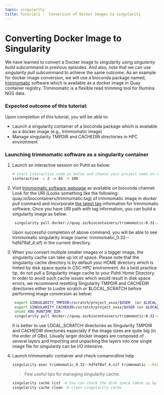 ```yaml
---
topic: singularity
title: Tutorial1 -  Conversion of Docker Images to singularity
---
```


# Converting Docker Image to Singularity

We have learned to convert a Docker image to singularity using *singularity build* subcommand in previous episodes. And also, note that we can use *singularity pull* subcommand to achieve the same outcome. As an example for docker image conversion, we will use a bioconda package named, [trimmomatic](http://www.usadellab.org/cms/?page=trimmomatic) software which is available as a docker image in Quay container registry. Trimmomatic is a flexible read trimming tool for Illumina NGS data. 

###  Expected outcome of this tutorial:
Upon completion of this tutorial, you will be able to:
- Launch a singularity container of a bioconda package which is available as a docker image (e.g., trimmomatic image)
- Manage singularity TMPDIR and CACHEDIR directories in HPC environment


### Launching trimmomatic software as a singularity container

1. Launch an interactive session on Puhti as below:

   ```bash
   # start interactive node as below and choose your project name on command prompt
   sinteractive -c 2 -m 4G -d 100
   ```
2. Visit [trimmomatic software webpage](https://bioconda.github.io/recipes/trimmomatic/README.html)  as available on bioconda channel. Look for the URI (Looks
   something like the following: quay.io/biocontainers/trimmomatic:tag) of trimmomatic image in *docker pull* command and incorporate [the latest tag](https://quay.io/repository/biocontainers/trimmomatic?tab=tags) information for trimmomatic software. Once you have URI path with tag information, you can build a singularity image as below:
  
   ```bash
    singularity pull docker://quay.io/biocontainers/trimmomatic:0.32--hdfd78af_4
   ```
   Upon successful completion of above command, you will be able to see trimmomatic singularity image (name: trimmomatic_0.32--hdfd78af_4.sif) in the current
   directory.
   
3. When you convert multiple smaller images or a bigger image, the singularity cache can take up lot of space. Please note that the singularity cache directory is 
   by default your HOME directory which is limted by disk space quota in CSC HPC environment. As a best practice tip, do not pull a Singularity image cache to your 
   Puhti Home Directory. In order to avoid such cache issues which would result in disk space errors, we recommend resetting Singularity TMPDIR and CACHEDIR 
   directories either to Lustre scratch or $LOCAL_SCRATCH  before performing image conversion as below:
  
   ```bash  
    export SINGULARITY_TMPDIR=/scratch/project_xxxx/$USER  (or $LOCAL_SCRATCH)
    export SINGULARITY_CACHEDIR=/scratch/project_xxxx/$USER (or $LOCAL_SCRATCH)
    unset XDG_RUNTIME_DIR
    singularity pull docker://quay.io/biocontainers/trimmomatic:0.32--hdfd78af_4
   ```
    It is better to use LOCAL_SCRATCH directories as Singularity TMPDIR and CACHEDIR directories especially if the image sizes are quite big (in the order of 
    GBs). Usually larger docker images are composed of several layers and importing and unpacking the layers into one single image file for singularity can be I/O
    intensive.

4. Launch trimmomatic container and check comamndline help 
    ```bash
    singularity exec trimmomatic_0.32--hdfd78af_4.sif trimmomatic --help   # or simply ./trimmomatic_0.32--hdfd78af_4.sif
   ```
  
   > Few useful tips for managing singularity cache:
  
    ```bash  
    singularity cache list  # You can check the disk space taken up by the image in cache folder
    singularity cache clean  # clean singularity cache
    ```


